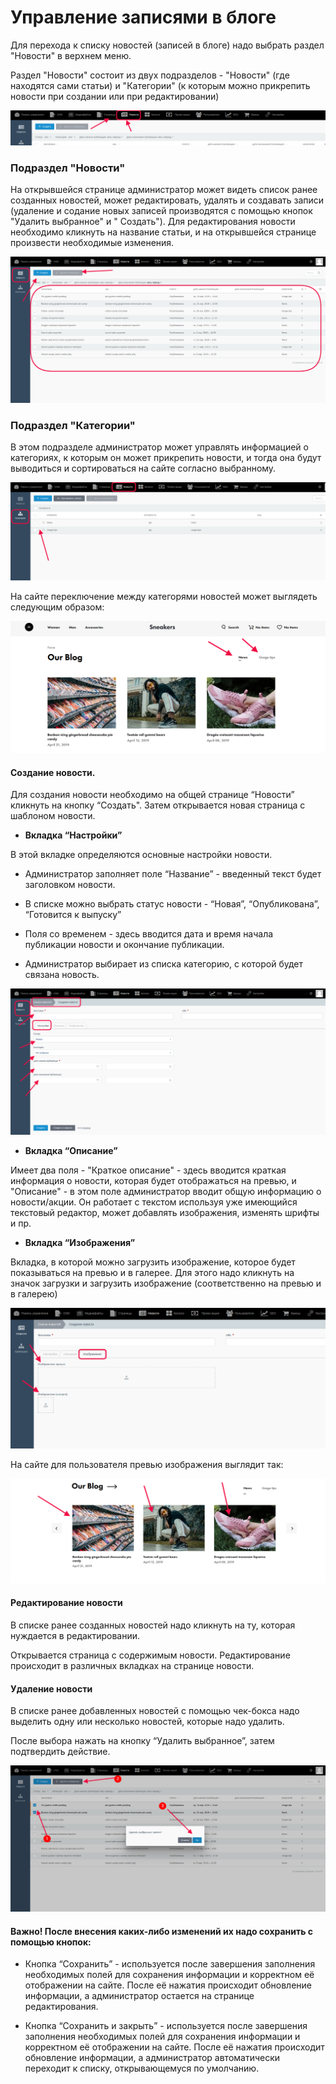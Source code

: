 # Управление записями в блоге

Для перехода к списку новостей (записей в блоге) надо выбрать раздел "Новости" в верхнем меню.

Раздел "Новости" состоит из двух подразделов - "Новости" (где находятся сами статьи) и "Категории" (к которым можно прикрепить новости при создании или при редактировании)

![Новости](./../../assets/images/news-ru.png)

### Подраздел "Новости" ###

На открывшейся странице администратор может видеть список ранее созданных новостей, может редактировать, удалять и создавать записи (удаление и содание новых записей производятся с помощью кнопок "Удалить выбранное" и " Создать"). Для редактирования новости необходимо кликнуть на название статьи, и на открывшейся странице произвести необходимые изменения.

![Список новостей](./../../assets/images/news-2-ru.png)

### Подраздел "Категории" ###

В этом подразделе администратор может управлять информацией о категориях, к которым он может прикрепить новости, и тогда она будут выводиться и сортироваться на сайте согласно выбранному.

![Категории новостей](./../../assets/images/news-category-ru.png)

На сайте переключение между категорями новостей может выглядеть следующим образом:

![Категории новостей на сайте](./../../assets/images/news-category-preview-ru.png)


#### Создание новости.

Для создания новости необходимо на общей странице “Новости” кликнуть на кнопку “Создать". Затем открывается новая страница с шаблоном новости.

- **Вкладка “Настройки”**

В этой вкладке определяются основные настройки новости.

- Администратор заполняет поле “Название” - введенный текст будет заголовком новости.

- В списке можно выбрать статус новости - “Новая”, “Опубликована”, “Готовится к выпуску”

- Поля со временем - здесь вводится дата и время начала публикации новости и окончание публикации.

- Администратор выбирает из списка категорию, с которой будет связана новость.

![Создание новости](./../../assets/images/news-create-2-ru.png)


- **Вкладка “Описание”**

Имеет два поля - "Краткое описание" - здесь вводится краткая информация о новости, которая будет отображаться на превью, и "Описание" - в этом поле администратор вводит общую информацию о новости/акции. Он работает с текстом используя уже имеющийся текстовый редактор, может добавлять изображения, изменять шрифты и пр.


- **Вкладка “Изображения”**

Вкладка, в которой можно загрузить изображение, которое будет показываться на превью и в галерее. Для этого надо кликнуть на значок загрузки и загрузить изображение (соответственно на превью и в галерею)

![Создание новости - изображение](./../../assets/images/news-create-ru.png)


На сайте для пользователя превью изображения выглядит так:

![Создание новости - превью](./../../assets/images/news-preview-ru.png)


#### Редактирование новости

В списке ранее созданных новостей надо кликнуть на ту, которая нуждается в редактировании.

Открывается страница с содержимым новости. Редактирование происходит в различных вкладках на странице новости.

#### Удаление новости

В списке ранее добавленных новостей с помощью чек-бокса надо выделить одну или несколько новостей, которые надо удалить.

После выбора нажать на кнопку “Удалить выбранное”, затем подтвердить действие.

![Удаление новости](./../../assets/images/news-delete-ru.png)


#### **Важно!** После внесения каких-либо изменений их надо сохранить с помощью кнопок:

* Кнопка “Сохранить” - используется после завершения заполнения необходимых полей для сохранения информации и корректном её отображении на сайте. После её нажатия происходит обновление информации, а администратор остается на странице редактирования.

* Кнопка “Сохранить и закрыть” - используется после завершения заполнения необходимых полей для сохранения информации и корректном её отображении на сайте. После её нажатия происходит обновление информации, а администратор автоматически переходит к списку, открывающемуся по умолчанию.